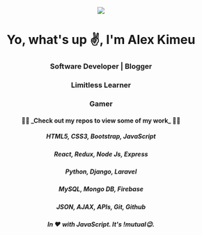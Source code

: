 <p align="center"><img src="https://pbs.twimg.com/profile_banners/799886254468907008/1602266816/1500x500"></p>
<p align="center">
  <i class="fas fa-html"></i>
</p>

<h1 align="center">Yo, what's up ✌️, I'm Alex Kimeu</h1>
<h3 align="center">Software Developer | Blogger</h3>
<h3 align="center">Limitless Learner</h3>
<h3 align="center">Gamer</h3>
<h4 align="center"> 👨‍💻 _Check out my repos to view some of my work_ 👨‍💻</h4>
<div align="center">
<h5>HTML5, CSS3, Bootstrap, JavaScript</h5>
<h5>React, Redux, Node Js, Express</h5> 
<h5>Python, Django, Laravel</h5> 
<h5>MySQL, Mongo DB, Firebase</h5>
<h5>JSON, AJAX, APIs, Git, Github</h5>  
</div>

***<h6 align="center">In ❤️ with JavaScript. It's !mutual😉.</h6>***
